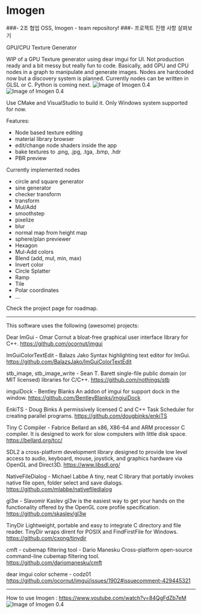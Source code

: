# Imogen

###- 2조 협업 OSS, Imogen - team repository!
###- <a src='https://github.com/SejongOpensrc/OSSImogen/projects/1'> 프로젝트 진행 사항 살펴보기 </a>

GPU/CPU Texture Generator

WIP of a GPU Texture generator using dear imgui for UI. Not production ready and a bit messy but really fun to code.
Basically, add GPU and CPU nodes in a graph to manipulate and generate images. Nodes are hardcoded now but a discovery system is planned.
Currently nodes can be written in GLSL or C. Python  is coming next.
![Image of Imogen 0.4](https://i.imgur.com/pmliWGl.png)
![Image of Imogen 0.4](https://i.imgur.com/jNWsXD6.png)

Use CMake and VisualStudio to build it. Only Windows system supported for now.

Features:
- Node based texture editing
- material library browser
- edit/change node shaders inside the app
- bake textures to .png, .jpg, .tga, .bmp, .hdr
- PBR preview

Currently implemented nodes
- circle and square generator
- sine generator
- checker transform
- transform
- Mul/Add
- smoothstep
- pixelize
- blur
- normal map from height map
- sphere/plan previewer
- Hexagon
- Mul-Add colors
- Blend (add, mul, min, max)
- Invert color
- Circle Splatter
- Ramp
- Tile
- Polar coordinates
- ...

Check the project page for roadmap.

-----------
This software uses the following (awesome) projects:

Dear ImGui - Omar Cornut
a bloat-free graphical user interface library for C++.
https://github.com/ocornut/imgui

ImGuiColorTextEdit - Balazs Jako
Syntax highlighting text editor for ImGui.
https://github.com/BalazsJako/ImGuiColorTextEdit

stb_image, stb_image_write - Sean T. Barett 
single-file public domain (or MIT licensed) libraries for C/C++.
https://github.com/nothings/stb

imguiDock - Bentley Blanks 
An addon of imgui for support dock in the window.
https://github.com/BentleyBlanks/imgiuiDock

EnkiTS - Doug Binks 
A permissively licensed C and C++ Task Scheduler for creating parallel programs.
https://github.com/dougbinks/enkiTS

Tiny C Compiler - Fabrice Bellard 
an x86, X86-64 and ARM processor C compiler. It is designed to work for slow computers with little disk space.
https://bellard.org/tcc/

SDL2
a cross-platform development library designed to provide low level access to audio, keyboard, mouse, joystick, and graphics hardware via OpenGL and Direct3D.
https://www.libsdl.org/

NativeFileDialog - Michael Labbe 
A tiny, neat C library that portably invokes native file open, folder select and save dialogs.
https://github.com/mlabbe/nativefiledialog

gl3w - Slavomir Kaslev 
gl3w is the easiest way to get your hands on the functionality offered by the OpenGL core profile specification.
https://github.com/skaslev/gl3w

TinyDir
Lightweight, portable and easy to integrate C directory and file reader. TinyDir wraps dirent for POSIX and FindFirstFile for Windows.
https://github.com/cxong/tinydir

cmft - cubemap filtering tool - Dario Manesku 
Cross-platform open-source command-line cubemap filtering tool.
https://github.com/dariomanesku/cmft

dear imgui color scheme - codz01
https://github.com/ocornut/imgui/issues/1902#issuecomment-429445321


-----------

How to use Imogen : https://www.youtube.com/watch?v=84QgFdZb7eM
![Image of Imogen 0.4](https://i.imgur.com/vpNaA8h.png)
